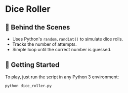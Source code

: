 # Dice Roller

## 🧠 Behind the Scenes

- Uses Python's `random.randint()` to simulate dice rolls.
- Tracks the number of attempts.
- Simple loop until the correct number is guessed.

## 🚀 Getting Started

To play, just run the script in any Python 3 environment:

```bash
python dice_roller.py
